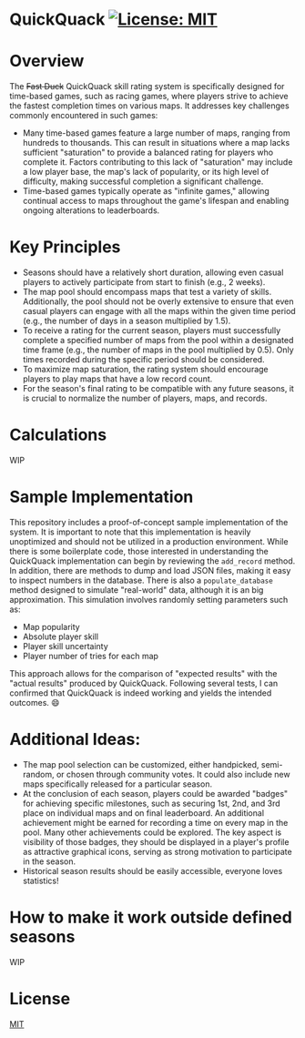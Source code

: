 # QuickQuack [![License: MIT](https://img.shields.io/badge/License-MIT-yellow.svg)](https://opensource.org/licenses/MIT)

# Overview
The ~~Fast Duck~~ QuickQuack skill rating system is specifically designed for time-based games, such as racing games, where players strive to achieve the fastest completion times on various maps. It addresses key challenges commonly encountered in such games:
* Many time-based games feature a large number of maps, ranging from hundreds to thousands. This can result in situations where a map lacks sufficient "saturation" to provide a balanced rating for players who complete it. Factors contributing to this lack of "saturation" may include a low player base, the map's lack of popularity, or its high level of difficulty, making successful completion a significant challenge.
* Time-based games typically operate as "infinite games," allowing continual access to maps throughout the game's lifespan and enabling ongoing alterations to leaderboards.

# Key Principles
* Seasons should have a relatively short duration, allowing even casual players to actively participate from start to finish (e.g., 2 weeks).
* The map pool should encompass maps that test a variety of skills. Additionally, the pool should not be overly extensive to ensure that even casual players can engage with all the maps within the given time period (e.g., the number of days in a season multiplied by 1.5).
* To receive a rating for the current season, players must successfully complete a specified number of maps from the pool within a designated time frame (e.g., the number of maps in the pool multiplied by 0.5). Only times recorded during the specific period should be considered.
* To maximize map saturation, the rating system should encourage players to play maps that have a low record count.
* For the season's final rating to be compatible with any future seasons, it is crucial to normalize the number of players, maps, and records.

# Calculations
WIP

# Sample Implementation
This repository includes a proof-of-concept sample implementation of the system. It is important to note that this implementation is heavily unoptimized and should not be utilized in a production environment.
While there is some boilerplate code, those interested in understanding the QuickQuack implementation can begin by reviewing the `add_record` method. 
In addition, there are methods to dump and load JSON files, making it easy to inspect numbers in the database.
There is also a `populate_database` method designed to simulate "real-world" data, although it is an big approximation. This simulation involves randomly setting parameters such as:
* Map popularity
* Absolute player skill
* Player skill uncertainty
* Player number of tries for each map

This approach allows for the comparison of "expected results" with the "actual results" produced by QuickQuack. Following several tests, I can confirmed that QuickQuack is indeed working and yields the intended outcomes. 😄

# Additional Ideas:
* The map pool selection can be customized, either handpicked, semi-random, or chosen through community votes. It could also include new maps specifically released for a particular season.
* At the conclusion of each season, players could be awarded "badges" for achieving specific milestones, such as securing 1st, 2nd, and 3rd place on individual maps and on final leaderboard. An additional achievement might be earned for recording a time on every map in the pool. Many other achievements could be explored. The key aspect is visibility of those badges, they should be displayed in a player's profile as attractive graphical icons, serving as strong motivation to participate in the season.
* Historical season results should be easily accessible, everyone loves statistics!

# How to make it work outside defined seasons
WIP

# License
[MIT](License)
